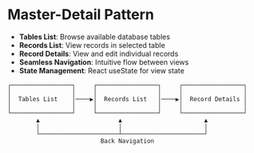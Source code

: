 # Master-Detail Pattern

- **Tables List**: Browse available database tables
- **Records List**: View records in selected table
- **Record Details**: View and edit individual records
- **Seamless Navigation**: Intuitive flow between views
- **State Management**: React useState for view state

```
┌─────────────────┐     ┌─────────────────┐     ┌─────────────────┐
│                 │     │                 │     │                 │
│  Tables List    │────▶│  Records List   │────▶│  Record Details │
│                 │     │                 │     │                 │
└─────────────────┘     └─────────────────┘     └─────────────────┘
        ▲                      ▲                       ▲
        │                      │                       │
        └──────────────────────┴───────────────────────┘
                          Back Navigation
```